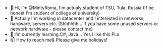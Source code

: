 - 👋 Hi, I’m @MintyRoma, I'm actualy student of TSU, Tula, Russia (If be honest I'm student of college of university)
- 👀 Actualy I'm working in datacenter and I interested in networks, hardware, servers etc. (Shhhhhh... If you have some unused servers or network hardware - please contact me)
- 🌱 I’m currently learning C#, Java... Yes I like this PLs.
- 📫 How to reach me& Please give me holidays!
